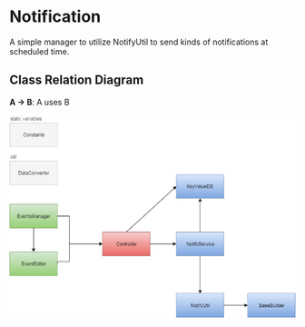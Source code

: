# Notification

A simple manager to utilize NotifyUtil to send kinds of notifications at scheduled time.


## Class Relation Diagram
**A -> B**: A uses B


![Class Relation](https://github.com/ji4/Notification/blob/Add-Controller/ClassRelation.jpg)
